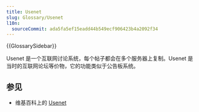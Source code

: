 ```yaml
---
title: Usenet
slug: Glossary/Usenet
l10n:
  sourceCommit: ada5fa5ef15eadd44b549ecf906423b4a2092f34
---
```


{{GlossarySidebar}}

Usenet 是一个互联网讨论系统，每个帖子都会在多个服务器上复制。Usenet 是当时的互联网论坛等价物，它的功能类似于公告板系统。

## 参见

- 维基百科上的 [Usenet](https://zh.wikipedia.org/wiki/Usenet)
